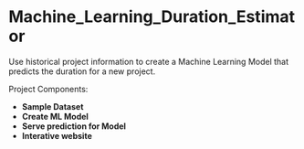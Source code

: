 # Machine_Learning_Duration_Estimator

Use historical project information to create a Machine Learning Model that predicts the duration for a new project.

</b>Project Components:<b>

- Sample Dataset
- Create ML Model
- Serve prediction for Model
- Interative website
